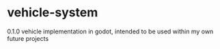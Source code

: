 # vehicle-system
0.1.0
vehicle implementation in godot, intended to be used within my own future projects
